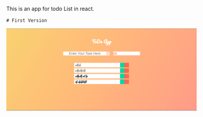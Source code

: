This is an app for todo List in react.

    # First Version
![alt text](https://github.com/MahyarFardin/ToDo/blob/master/public/Screenshot%20from%202022-04-12%2016-18-45.png)
